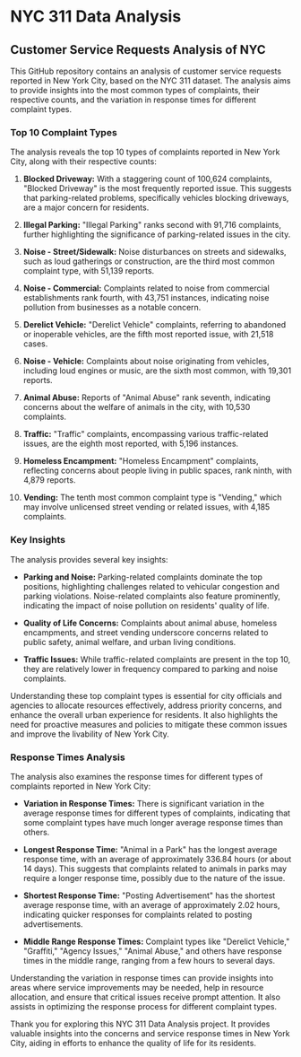 # NYC 311 Data Analysis

## Customer Service Requests Analysis of NYC

This GitHub repository contains an analysis of customer service requests reported in New York City, based on the NYC 311 dataset. The analysis aims to provide insights into the most common types of complaints, their respective counts, and the variation in response times for different complaint types.

### Top 10 Complaint Types

The analysis reveals the top 10 types of complaints reported in New York City, along with their respective counts:

1. **Blocked Driveway:** With a staggering count of 100,624 complaints, "Blocked Driveway" is the most frequently reported issue. This suggests that parking-related problems, specifically vehicles blocking driveways, are a major concern for residents.

2. **Illegal Parking:** "Illegal Parking" ranks second with 91,716 complaints, further highlighting the significance of parking-related issues in the city.

3. **Noise - Street/Sidewalk:** Noise disturbances on streets and sidewalks, such as loud gatherings or construction, are the third most common complaint type, with 51,139 reports.

4. **Noise - Commercial:** Complaints related to noise from commercial establishments rank fourth, with 43,751 instances, indicating noise pollution from businesses as a notable concern.

5. **Derelict Vehicle:** "Derelict Vehicle" complaints, referring to abandoned or inoperable vehicles, are the fifth most reported issue, with 21,518 cases.

6. **Noise - Vehicle:** Complaints about noise originating from vehicles, including loud engines or music, are the sixth most common, with 19,301 reports.

7. **Animal Abuse:** Reports of "Animal Abuse" rank seventh, indicating concerns about the welfare of animals in the city, with 10,530 complaints.

8. **Traffic:** "Traffic" complaints, encompassing various traffic-related issues, are the eighth most reported, with 5,196 instances.

9. **Homeless Encampment:** "Homeless Encampment" complaints, reflecting concerns about people living in public spaces, rank ninth, with 4,879 reports.

10. **Vending:** The tenth most common complaint type is "Vending," which may involve unlicensed street vending or related issues, with 4,185 complaints.

### Key Insights

The analysis provides several key insights:

- **Parking and Noise:** Parking-related complaints dominate the top positions, highlighting challenges related to vehicular congestion and parking violations. Noise-related complaints also feature prominently, indicating the impact of noise pollution on residents' quality of life.

- **Quality of Life Concerns:** Complaints about animal abuse, homeless encampments, and street vending underscore concerns related to public safety, animal welfare, and urban living conditions.

- **Traffic Issues:** While traffic-related complaints are present in the top 10, they are relatively lower in frequency compared to parking and noise complaints.

Understanding these top complaint types is essential for city officials and agencies to allocate resources effectively, address priority concerns, and enhance the overall urban experience for residents. It also highlights the need for proactive measures and policies to mitigate these common issues and improve the livability of New York City.

### Response Times Analysis

The analysis also examines the response times for different types of complaints reported in New York City:

- **Variation in Response Times:** There is significant variation in the average response times for different types of complaints, indicating that some complaint types have much longer average response times than others.

- **Longest Response Time:** "Animal in a Park" has the longest average response time, with an average of approximately 336.84 hours (or about 14 days). This suggests that complaints related to animals in parks may require a longer response time, possibly due to the nature of the issue.

- **Shortest Response Time:** "Posting Advertisement" has the shortest average response time, with an average of approximately 2.02 hours, indicating quicker responses for complaints related to posting advertisements.

- **Middle Range Response Times:** Complaint types like "Derelict Vehicle," "Graffiti," "Agency Issues," "Animal Abuse," and others have response times in the middle range, ranging from a few hours to several days.

Understanding the variation in response times can provide insights into areas where service improvements may be needed, help in resource allocation, and ensure that critical issues receive prompt attention. It also assists in optimizing the response process for different complaint types.

Thank you for exploring this NYC 311 Data Analysis project. It provides valuable insights into the concerns and service response times in New York City, aiding in efforts to enhance the quality of life for its residents.
